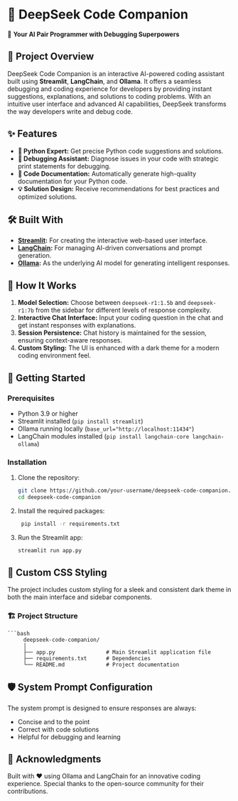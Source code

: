 # 🧠 DeepSeek Code Companion  
🚀 **Your AI Pair Programmer with Debugging Superpowers**

## 📌 Project Overview  
DeepSeek Code Companion is an interactive AI-powered coding assistant built using **Streamlit**, **LangChain**, and **Ollama**. It offers a seamless debugging and coding experience for developers by providing instant suggestions, explanations, and solutions to coding problems. With an intuitive user interface and advanced AI capabilities, DeepSeek transforms the way developers write and debug code.

## ✨ Features  
- **🐍 Python Expert:** Get precise Python code suggestions and solutions.  
- **🐞 Debugging Assistant:** Diagnose issues in your code with strategic print statements for debugging.  
- **📝 Code Documentation:** Automatically generate high-quality documentation for your Python code.  
- **💡 Solution Design:** Receive recommendations for best practices and optimized solutions.

## 🛠️ Built With  
- **[Streamlit](https://streamlit.io/):** For creating the interactive web-based user interface.  
- **[LangChain](https://python.langchain.com/):** For managing AI-driven conversations and prompt generation.  
- **[Ollama](https://ollama.ai/):** As the underlying AI model for generating intelligent responses.

## 🔧 How It Works  
1. **Model Selection:** Choose between `deepseek-r1:1.5b` and `deepseek-r1:7b` from the sidebar for different levels of response complexity.  
2. **Interactive Chat Interface:** Input your coding question in the chat and get instant responses with explanations.  
3. **Session Persistence:** Chat history is maintained for the session, ensuring context-aware responses.  
4. **Custom Styling:** The UI is enhanced with a dark theme for a modern coding environment feel.  

## 🚀 Getting Started  

### Prerequisites  
- Python 3.9 or higher  
- Streamlit installed (`pip install streamlit`)  
- Ollama running locally (`base_url="http://localhost:11434"`)  
- LangChain modules installed (`pip install langchain-core langchain-ollama`)  

### Installation  
1. Clone the repository:  
   ```bash
   git clone https://github.com/your-username/deepseek-code-companion.git
   cd deepseek-code-companion
2. Install the required packages:
   ```bash
    pip install -r requirements.txt
3. Run the Streamlit app:
   ```bash
   streamlit run app.py

## 🎨 Custom CSS Styling
The project includes custom styling for a sleek and consistent dark theme in both the main interface and sidebar components.

### 🏗️ Project Structure
    ```bash
         deepseek-code-companion/
         │
         ├── app.py                # Main Streamlit application file  
         ├── requirements.txt      # Dependencies  
         └── README.md             # Project documentation  
 
## 🛡️ System Prompt Configuration
The system prompt is designed to ensure responses are always:

- Concise and to the point
- Correct with code solutions
- Helpful for debugging and learning

## 🌟 Acknowledgments
Built with ❤️ using Ollama and LangChain for an innovative coding experience. Special thanks to the open-source community for their contributions.
